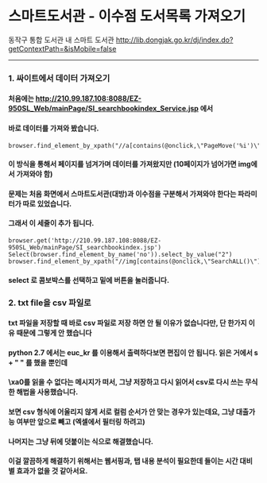 
 스마트도서관 - 이수점 도서목록 가져오기
============

동작구 통합 도서관 내 스마트 도서관
http://lib.dongjak.go.kr/dj/index.do?getContextPath=&isMobile=false

-------------

### 1. 싸이트에서 데이터 가져오기

#### 처음에는 http://210.99.187.108:8088/EZ-950SL_Web/mainPage/SI_searchbookindex_Service.jsp 에서
#### 바로 데이터를 가져와 봤습니다. 

```
browser.find_element_by_xpath("//a[contains(@onclick,\"PageMove('%i')\")]"%i).click()
```

#### 이 방식을 통해서 페이지를 넘겨가며 데이터를 가져왔지만 (10페이지가 넘어가면 img에서 가져와야 함) 
#### 문제는 처음 화면에서 스마트도서관(대방)과 이수점을 구분해서 가져와야 한다는 파라미터가 따로 있었습니다.

#### 그래서 이 세줄이 추가 됩니다.

```
browser.get('http://210.99.187.108:8088/EZ-950SL_Web/mainPage/SI_searchbookindex.jsp')
Select(browser.find_element_by_name('no')).select_by_value("2")
browser.find_element_by_xpath("//img[contains(@onclick,\"SearchALL()\")]").click()
```

#### select 로 콤보박스를 선택하고 밑에 버튼을 눌러줍니다.



### 2. txt file을 csv 파일로

#### txt 파일을 저장할 때 바로 csv 파일로 저장 하면 안 될 이유가 없습니다만, 단 한가지 이유 때문에 그렇게 안 했습니다
#### python 2.7 에서는 euc_kr 를 이용해서 출력하다보면 편집이 안 됩니다. 읽은 거에서 s + " " 를 했을 뿐인데
#### \xa0를 읽을 수 없다는 메시지가 떠서, 그냥 저장하고 다시 읽어서 csv로 다시 쓰는 무식한 해법을 사용했습니다.
#### 보면 csv 형식에 어울리지 않게 서로 컬럼 순서가 안 맞는 경우가 있는데요, 그냥 대출가능 여부만 앞으로 빼고 (엑셀에서 필터링 하려고)
#### 나머지는 그냥 뒤에 덧붙이는 식으로 해결했습니다.
#### 이걸 깔끔하게 해결하기 위해서는 웹서핑과, 탭 내용 분석이 필요한데 들이는 시간 대비 별 효과가 없을 것 같아서요.
